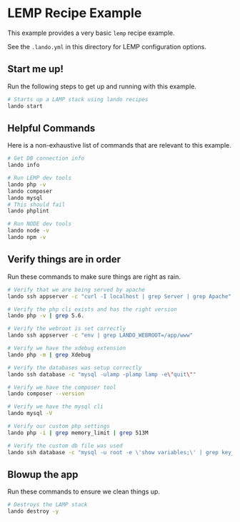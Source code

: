 LEMP Recipe Example
===================

This example provides a very basic `lemp` recipe example.

See the `.lando.yml` in this directory for LEMP configuration options.

Start me up!
------------

Run the following steps to get up and running with this example.

```bash
# Starts up a LAMP stack using lando recipes
lando start
```

Helpful Commands
----------------

Here is a non-exhaustive list of commands that are relevant to this example.

```bash
# Get DB connection info
lando info

# Run LEMP dev tools
lando php -v
lando composer
lando mysql
# This should fail
lando phplint

# Run NODE dev tools
lando node -v
lando npm -v
```

Verify things are in order
--------------------------

Run these commands to make sure things are right as rain.

```bash
# Verify that we are being served by apache
lando ssh appserver -c "curl -I localhost | grep Server | grep Apache"

# Verify the php cli exists and has the right version
lando php -v | grep 5.6.

# Verify the webroot is set correctly
lando ssh appserver -c "env | grep LANDO_WEBROOT=/app/www"

# Verify we have the xdebug extension
lando php -m | grep Xdebug

# Verify the databases was setup correctly
lando ssh database -c "mysql -ulamp -plamp lamp -e\"quit\""

# Verify we have the composer tool
lando composer --version

# Verify we have the mysql cli
lando mysql -V

# Verify our custom php settings
lando php -i | grep memory_limit | grep 513M

# Verify the custom db file was used
lando ssh database -c "mysql -u root -e \'show variables;\' | grep key_buffer_size | grep 4026"
```

Blowup the app
--------------

Run these commands to ensure we clean things up.

```bash
# Destroys the LAMP stack
lando destroy -y
```
